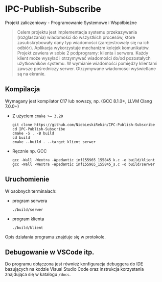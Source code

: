 # IPC-Publish-Subscribe
Projekt zaliczeniowy - Programowanie Systemowe i Współbieżne

> Celem projektu jest implementacja systemu przekazywania (rozgłaszania) wiadomości do wszystkich procesów, które zasubskrybowały dany typ wiadomości (zarejestrowały się na ich odbiór). Aplikacja wykorzystuje mechanizm kolejek komunikatów. Projekt zawiera w sobie 2 podprogramy: klienta i serwera. Każdy klient może wysyłać i otrzymywać wiadomości do/od pozostałych użytkowników systemu. W wymianie wiadomości pomiędzy klientami zawsze pośredniczy serwer. Otrzymywane wiadomości wyświetlane są na ekranie.

## Kompilacja
Wymagany jest kompilator C17 lub nowszy, np. (GCC 8.1.0+, LLVM Clang 7.0.0+)

- Z użyciem `cmake >= 3.20`
  ```
  git clone https://github.com/NiebieskiRekin/IPC-Publish-Subscribe
  cd IPC-Publish-Subscribe
  cmake -S . -B build
  cd build
  cmake --build . --target klient serwer
  ```

- Ręcznie np. GCC
  ```
  gcc -Wall -Wextra -Wpedantic inf155965_155845_k.c -o build/klient
  gcc -Wall -Wextra -Wpedantic inf155965_155845_s.c -o build/serwer
  ```

## Uruchomienie
W osobnych terminalach:
- program serwera
  ```
  ./build/serwer
  ```

- program klienta
  ```
  ./build/klient
  ```

Opis działania programu znajduje się w protokole.

## Debugowanie w VSCode itp.
Do programu dołączona jest również konfiguracja debuggera do IDE bazujących na kodzie Visual Studio Code oraz instrukcja korzystania znajdująca się w katalogu `/docs`.